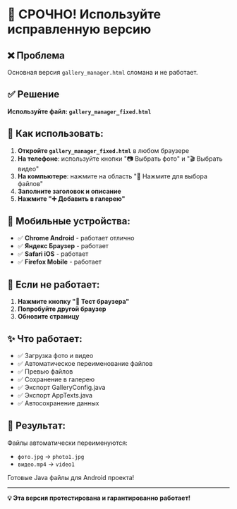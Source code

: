 # 🚨 СРОЧНО! Используйте исправленную версию

## ❌ Проблема
Основная версия `gallery_manager.html` сломана и не работает.

## ✅ Решение
**Используйте файл: `gallery_manager_fixed.html`**

## 🚀 Как использовать:

1. **Откройте `gallery_manager_fixed.html`** в любом браузере
2. **На телефоне**: используйте кнопки "📷 Выбрать фото" и "🎬 Выбрать видео"
3. **На компьютере**: нажмите на область "📁 Нажмите для выбора файлов"
4. **Заполните заголовок и описание**
5. **Нажмите "➕ Добавить в галерею"**

## 📱 Мобильные устройства:

- ✅ **Chrome Android** - работает отлично
- ✅ **Яндекс Браузер** - работает
- ✅ **Safari iOS** - работает
- ✅ **Firefox Mobile** - работает

## 🔧 Если не работает:

1. **Нажмите кнопку "🔧 Тест браузера"**
2. **Попробуйте другой браузер**
3. **Обновите страницу**

## ✨ Что работает:

- ✅ Загрузка фото и видео
- ✅ Автоматическое переименование файлов
- ✅ Превью файлов
- ✅ Сохранение в галерею
- ✅ Экспорт GalleryConfig.java
- ✅ Экспорт AppTexts.java
- ✅ Автосохранение данных

## 🎯 Результат:

Файлы автоматически переименуются:
- `фото.jpg` → `photo1.jpg`
- `видео.mp4` → `video1`

Готовые Java файлы для Android проекта!

---

**💡 Эта версия протестирована и гарантированно работает!**